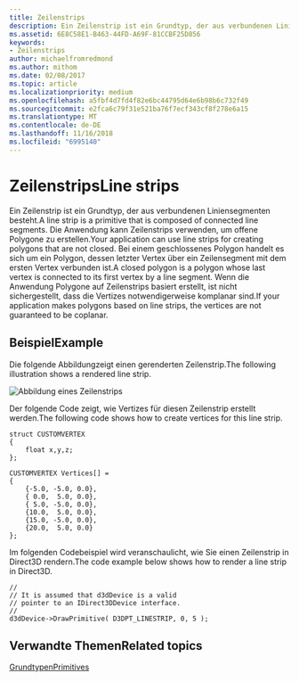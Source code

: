 ```yaml
---
title: Zeilenstrips
description: Ein Zeilenstrip ist ein Grundtyp, der aus verbundenen Liniensegmenten besteht. Die Anwendung kann Zeilenstrips verwenden, um offene Polygone zu erstellen. Bei einem geschlossenes Polygon handelt es sich um ein Polygon, deren letzte Vertex über ein Liniensegment mit ihrem ersten Scheitelpunkt verbunden ist.
ms.assetid: 6E8C58E1-B463-44FD-A69F-81CCBF25D856
keywords:
- Zeilenstrips
author: michaelfromredmond
ms.author: mithom
ms.date: 02/08/2017
ms.topic: article
ms.localizationpriority: medium
ms.openlocfilehash: a5fbf4d7fd4f82e6bc44795d64e6b98b6c732f49
ms.sourcegitcommit: e2fca6c79f31e521ba76f7ecf343cf8f278e6a15
ms.translationtype: MT
ms.contentlocale: de-DE
ms.lasthandoff: 11/16/2018
ms.locfileid: "6995140"
---
```

# <a name="line-strips"></a><span data-ttu-id="55497-106">Zeilenstrips</span><span class="sxs-lookup"><span data-stu-id="55497-106">Line strips</span></span>


<span data-ttu-id="55497-107">Ein Zeilenstrip ist ein Grundtyp, der aus verbundenen Liniensegmenten besteht.</span><span class="sxs-lookup"><span data-stu-id="55497-107">A line strip is a primitive that is composed of connected line segments.</span></span> <span data-ttu-id="55497-108">Die Anwendung kann Zeilenstrips verwenden, um offene Polygone zu erstellen.</span><span class="sxs-lookup"><span data-stu-id="55497-108">Your application can use line strips for creating polygons that are not closed.</span></span> <span data-ttu-id="55497-109">Bei einem geschlossenes Polygon handelt es sich um ein Polygon, dessen letzter Vertex über ein Zeilensegment mit dem ersten Vertex verbunden ist.</span><span class="sxs-lookup"><span data-stu-id="55497-109">A closed polygon is a polygon whose last vertex is connected to its first vertex by a line segment.</span></span> <span data-ttu-id="55497-110">Wenn die Anwendung Polygone auf Zeilenstrips basiert erstellt, ist nicht sichergestellt, dass die Vertizes notwendigerweise komplanar sind.</span><span class="sxs-lookup"><span data-stu-id="55497-110">If your application makes polygons based on line strips, the vertices are not guaranteed to be coplanar.</span></span>

## <a name="span-idexamplespanspan-idexamplespanspan-idexamplespanexample"></a><span data-ttu-id="55497-111"><span id="Example"></span><span id="example"></span><span id="EXAMPLE"></span>Beispiel</span><span class="sxs-lookup"><span data-stu-id="55497-111"><span id="Example"></span><span id="example"></span><span id="EXAMPLE"></span>Example</span></span>


<span data-ttu-id="55497-112">Die folgende Abbildungzeigt einen gerenderten Zeilenstrip.</span><span class="sxs-lookup"><span data-stu-id="55497-112">The following illustration shows a rendered line strip.</span></span>

![Abbildung eines Zeilenstrips](images/linstrip.gif)

<span data-ttu-id="55497-114">Der folgende Code zeigt, wie Vertizes für diesen Zeilenstrip erstellt werden.</span><span class="sxs-lookup"><span data-stu-id="55497-114">The following code shows how to create vertices for this line strip.</span></span>

```
struct CUSTOMVERTEX
{
    float x,y,z;
};

CUSTOMVERTEX Vertices[] = 
{
    {-5.0, -5.0, 0.0},
    { 0.0,  5.0, 0.0},
    { 5.0, -5.0, 0.0},
    {10.0,  5.0, 0.0},
    {15.0, -5.0, 0.0},
    {20.0,  5.0, 0.0}
};
```

<span data-ttu-id="55497-115">Im folgenden Codebeispiel wird veranschaulicht, wie Sie einen Zeilenstrip in Direct3D rendern.</span><span class="sxs-lookup"><span data-stu-id="55497-115">The code example below shows how to render a line strip in Direct3D.</span></span>

```
//
// It is assumed that d3dDevice is a valid
// pointer to an IDirect3DDevice interface.
//
d3dDevice->DrawPrimitive( D3DPT_LINESTRIP, 0, 5 );
```

## <a name="span-idrelated-topicsspanrelated-topics"></a><span data-ttu-id="55497-116"><span id="related-topics"></span>Verwandte Themen</span><span class="sxs-lookup"><span data-stu-id="55497-116"><span id="related-topics"></span>Related topics</span></span>


[<span data-ttu-id="55497-117">Grundtypen</span><span class="sxs-lookup"><span data-stu-id="55497-117">Primitives</span></span>](primitives.md)

 

 




